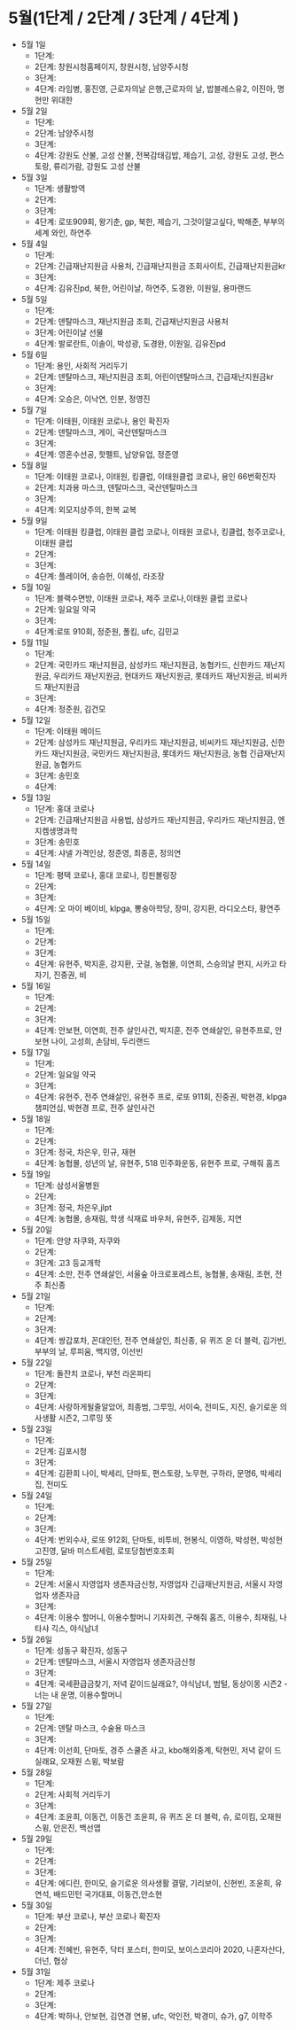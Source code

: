 # 5월(1단계 / 2단계 / 3단계 / 4단계 )

- 5월 1일
  - 1단계: 
  - 2단계: 창원시청홈페이지, 창원시청, 남양주시청
  - 3단계: 
  - 4단계: 라임병, 홍진영, 근로자의날 은행,근로자의 날, 밥블레스유2, 이진아, 명현만 위대한
- 5월 2일
  - 1단계: 
  - 2단계: 남양주시청
  - 3단계: 
  - 4단계: 강원도 산불, 고성 산불, 전복감태김밥, 제습기, 고성, 강원도 고성, 편스토랑, 류리가람, 강원도 고성 산불
- 5월 3일
  - 1단계: 생활방역 
  - 2단계:
  - 3단계: 
  - 4단계: 로또909회, 왕기춘, gp, 북한, 제습기, 그것이알고싶다, 박해준, 부부의세계 와인, 하연주
- 5월 4일
  - 1단계: 
  - 2단계: 긴급재난지원금 사용처, 긴급재난지원금 조회사이트, 긴급재난지원금kr
  - 3단계: 
  - 4단계: 김유진pd, 북한, 어린이날, 하연주, 도경완, 이원일, 용마랜드
- 5월 5일
  - 1단계: 
  - 2단계: 덴탈마스크, 재난지원금 조회, 긴급재난지원금 사용처
  - 3단계: 어린이날 선물
  - 4단계: 발로란트, 이솔이, 박성광, 도경완, 이원일, 김유진pd
- 5월 6일
  - 1단계: 용인, 사회적 거리두기
  - 2단계: 덴탈마스크, 재난지원금 조회, 어린이덴탈마스크, 긴급재난지원금kr
  - 3단계: 
  - 4단계: 오승은, 이낙연, 인분, 정영진
- 5월 7일
  - 1단계: 이태원, 이태원 코로나, 용인 확진자
  - 2단계: 덴탈마스크, 게이, 국산덴탈마스크
  - 3단계: 
  - 4단계: 영혼수선공, 핫펠트, 남양유업, 정준영
- 5월 8일
  - 1단계: 이태원 코로나, 이태원, 킹클럽, 이태원클럽 코로나, 용인 66번확진자
  - 2단계: 치과용 마스크, 덴탈마스크, 국산덴탈마스크
  - 3단계: 
  - 4단계: 외모지상주의, 한복 교복
- 5월 9일
  - 1단계: 이태원 킹클럽, 이태원 클럽 코로나, 이태원 코로나, 킹클럽, 청주코로나, 이태원 클럽
  - 2단계: 
  - 3단계: 
  - 4단계: 플레이어, 송승헌, 이혜성, 라조장
- 5월 10일
  - 1단계: 블랙수면방, 이태원 코로나, 제주 코로나,이태원 클럽 코로나
  - 2단계: 일요일 약국
  - 3단계: 
  - 4단계:로또 910회, 정준원, 폴킴, ufc, 김민교
- 5월 11일
  - 1단계: 
  - 2단계: 국민카드 재난지원금, 삼성카드 재난지원금, 농협카드, 신한카드 재난지원금, 우리카드 재난지원금, 현대카드 재난지원금, 롯데카드 재난지원금, 비씨카드 재난지원금
  - 3단계: 
  - 4단계: 정준원, 김건모
- 5월 12일
  - 1단계: 이태원 메이드
  - 2단계: 삼성카드 재난지원금, 우리카드 재난지원금, 비씨카드 재난지원금, 신한카드 재난지원금, 국민카드 재난지원금, 롯데카드 재난지원금, 농협 긴급재난지원금, 농협카드
  - 3단계: 송민호
  - 4단계: 
- 5월 13일
  - 1단계: 홍대 코로나
  - 2단계: 긴급재난지원금 사용법, 삼성카드 재난지원금, 우리카드 재난지원금, 엔지켐생명과학
  - 3단계: 송민호
  - 4단계: 샤넬 가격인상, 정준영, 최종훈, 정의연
- 5월 14일
  - 1단계: 평택 코로나, 홍대 코로나, 킹핀볼링장
  - 2단계: 
  - 3단계: 
  - 4단계: 오 마이 베이비, klpga, 뽕숭아학당, 장미, 강지환, 라디오스타, 황연주
- 5월 15일
  - 1단계: 
  - 2단계: 
  - 3단계: 
  - 4단계: 유현주, 박지훈, 강지환, 굿걸, 농협몰, 이연희, 스승의날 편지, 시카고 타자기, 진중권, 비
- 5월 16일
  - 1단계: 
  - 2단계: 
  - 3단계: 
  - 4단계: 안보현, 이연희, 전주 살인사건, 박지훈, 전주 연쇄살인, 유현주프로, 안보현 나이, 고성희, 손담비, 두리랜드
- 5월 17일
  - 1단계:
  - 2단계: 일요일 약국
  - 3단계: 
  - 4단계: 유현주, 전주 연쇄살인, 유현주 프로, 로또 911회, 진중권, 박현경, klpga 챔피언십, 박현경 프로, 전주 살인사건
- 5월 18일
  - 1단계:
  - 2단계: 
  - 3단계: 정국, 차은우, 민규, 재현
  - 4단계: 농협몰, 성년의 날, 유현주, 518 민주화운동, 유현주 프로, 구해줘 홈즈
- 5월 19일
  - 1단계: 삼성서울병원
  - 2단계: 
  - 3단계: 정국, 차은우,jlpt
  - 4단계: 농협몰, 송재림, 학생 식재료 바우처, 유현주, 김제동, 지연
- 5월 20일
  - 1단계: 안양 자쿠와, 자쿠와
  - 2단계: 
  - 3단계: 고3 등교개학
  - 4단계: 소만, 전주 연쇄살인, 서울숲 아크로포레스트, 농협몰, 송재림, 조현, 전주 최신종
- 5월 21일
  - 1단계: 
  - 2단계: 
  - 3단계: 
  - 4단계: 쌍갑포차, 꼰대인턴, 전주 연쇄살인, 최신종, 유 퀴즈 온 더 블럭, 김가빈, 부부의 날, 루피움, 백지영, 이선빈
- 5월 22일
  - 1단계: 돌잔치 코로나, 부천 라온파티
  - 2단계: 
  - 3단계: 
  - 4단계: 사랑하게될줄알았어, 최종범, 그루밍, 서이숙, 전미도, 지진, 슬기로운 의사생활 시즌2, 그루밍 뜻
- 5월 23일
  - 1단계: 
  - 2단계: 김포시청
  - 3단계: 
  - 4단계: 김환희 나이, 박세리, 단마토, 편스토랑, 노무현, 구하라, 문명6, 박세리 집, 전미도
- 5월 24일
  - 1단계: 
  - 2단계: 
  - 3단계: 
  - 4단계: 번외수사, 로또 912회, 단마토, 비투비, 현봉식, 이영하, 박성현, 박성현 고진영, 달바 미스트세럼, 로또당첨번호조회
- 5월 25일
  - 1단계: 
  - 2단계: 서울시 자영업자 생존자금신청, 자영업자 긴급재난지원금, 서울시 자영업자 생존자금
  - 3단계: 
  - 4단계: 이용수 할머니, 이용수할머니 기자회견, 구해줘 홈즈, 이용수, 최재림, 나타샤 긱스, 야식남녀
- 5월 26일
  - 1단계: 성동구 확진자, 성동구
  - 2단계: 덴탈마스크, 서울시 자영업자 생존자금신청
  - 3단계: 
  - 4단계: 국세환급금찾기, 저녁 같이드실래요?, 야식남녀, 범털, 동상이몽 시즌2 - 너는 내 운명, 이용수할머니
- 5월 27일
  - 1단계: 
  - 2단계: 덴탈 마스크, 수술용 마스크
  - 3단계: 
  - 4단계: 이선희, 단마토, 경주 스쿨존 사고, kbo해외중계, 탁현민, 저녁 같이 드실래요, 오재원 스윙, 박보람
- 5월 28일
  - 1단계: 
  - 2단계: 사회적 거리두기
  - 3단계: 
  - 4단계: 조윤희, 이동건, 이동건 조윤희, 유 퀴즈 온 더 블럭, 슈, 로이킴, 오재원 스윙, 안은진, 백선엽
- 5월 29일
  - 1단계: 
  - 2단계: 
  - 3단계: 
  - 4단계: 에디린, 한미모, 슬기로운 의사생활 결말, 기리보이, 신현빈, 조윤희, 유연석, 배드민턴 국가대표, 이동건,안소현
- 5월 30일
  - 1단계: 부산 코로나, 부산 코로나 확진자
  - 2단계: 
  - 3단계: 
  - 4단계: 전혜빈, 유현주, 닥터 포스터, 한미모, 보이스코리아 2020, 나혼자산다, 더넌, 협상
- 5월 31일
  - 1단계: 제주 코로나
  - 2단계: 
  - 3단계: 
  - 4단계: 박하나, 안보현, 김연경 연봉, ufc, 악인전, 박경미, 슈가, g7, 이학주